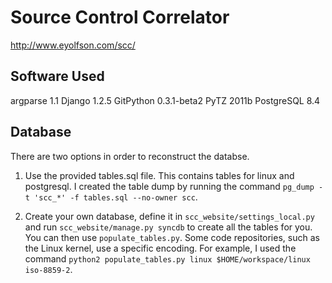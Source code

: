 Source Control Correlator
=========================

http://www.eyolfson.com/scc/

Software Used
-------------
argparse 1.1
Django 1.2.5
GitPython 0.3.1-beta2
PyTZ 2011b
PostgreSQL 8.4

Database
--------
There are two options in order to reconstruct the databse.

1. Use the provided tables.sql file. This contains tables for linux and
postgresql. I created the table dump by running the command 
`pg_dump -t 'scc_*' -f tables.sql --no-owner scc`.

2. Create your own database, define it in `scc_website/settings_local.py` and
run `scc_website/manage.py syncdb` to create all the tables for you. You can
then use `populate_tables.py`. Some code repositories, such as the Linux kernel,
use a specific encoding. For example, I used the command `python2 populate_tables.py
linux $HOME/workspace/linux iso-8859-2`.
